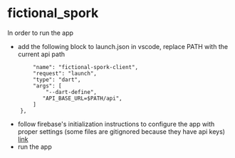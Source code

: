 # fictional_spork

In order to run the app
- add the following block to launch.json in vscode, replace PATH with the current api path
``` {
        "name": "fictional-spork-client",
        "request": "launch",
        "type": "dart",
        "args": [
            "--dart-define",
           "API_BASE_URL=$PATH/api",
        ]
    },
```
- follow firebase's initialization instructions to configure the app with proper settings (some files are gitignored because they have api keys) [link](https://firebase.google.com/docs/flutter/setup)
- run the app

